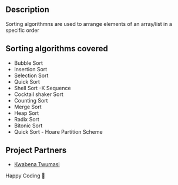 ## Description
Sorting algorithmns are used to arrange elements of an array/list in a specific order

## Sorting algorithms covered
- Bubble Sort
- Insertion Sort
- Selection Sort
- Quick Sort
- Shell Sort -K Sequence
- Cocktail shaker Sort
- Counting Sort
- Merge Sort
- Heap Sort
- Radix Sort
- Bitonic Sort
- Quick Sort - Hoare Partition Scheme

## Project Partners
- [Kwabena Twumasi](https://github.com/angelotheman)

Happy Coding 🥂
